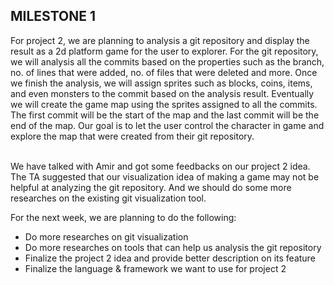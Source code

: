 ## MILESTONE 1

For project 2, we are planning to analysis a git repository and display the result as a 2d platform game for the user to explorer. For the git repository, we will analysis all the commits based on the properties such as the branch, no. of lines that were added, no. of files that were deleted and more. Once we finish the analysis, we will assign sprites such as blocks, coins, items, and even monsters to the commit based on the analysis result. Eventually we will create the game map using the sprites assigned to all the commits. The first commit will be the start of the map and the last commit will be the end of the map. Our goal is to let the user control the character in game and explore the map that were created from their git repository.<br/><br/>

We have talked with Amir and got some feedbacks on our project 2 idea. The TA suggested that our visualization idea of making a game may not be helpful at analyzing the git repository. And we should do some more researches on the existing git visualization tool.

For the next week, we are planning to do the following:

 - Do more researches on git visualization 
 - Do more researches on tools that can help us analysis the git repository
 - Finalize the project 2 idea and provide better description on its feature  
 - Finalize the language & framework we want to use for project 2
